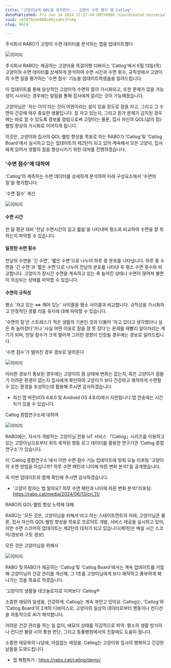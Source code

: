 ```yaml
---
title: "고양이님의 QOL을 생각한다... 고양이 수면 평가 앱 Catlog"
datePublished: Fri Jun 14 2024 12:17:44 GMT+0000 (Coordinated Universal Time)
cuid: cm7070z1n000s09jsahx3fn4g
slug: 6624

---
```



주식회사 RABO가 고양이 수면 데이터를 분석하는 앱을 업데이트했다

![이미지](https://cdn.hashnode.com/res/hashnode/image/upload/v1739260881324/67964ede-c05c-43da-8fde-bd5ad45a54af.png)

주식회사 RABO는 제공하는 고양이용 목걸이형 디바이스 'Catlog'에서 6월 13일(목) 고양이의 수면 데이터를 상세하게 분석하여 수면 시간과 수면 횟수, 규칙성에서 고양이의 수면 질을 평가하는 '수면 점수' 기능을 업데이트하였음을 알려드립니다.

이 업데이트를 통해 일상적인 고양이의 수면의 질이 가시화되고, 또한 문제가 있을 가능성이 시사되는 경우에는 알림을 통해 집사에게 알리는 것이 가능해졌습니다.

고양이님은 '자는 아이'라는 것이 어원이라는 설이 있을 정도로 잠을 자고, 그리고 그 수면이 건강에 매우 중요한 생물입니다. 잘 자고 있는지, 그리고 뭔가 문제가 감지된 경우에는 바로 알 수 있도록 경보를 알림으로써 고양이는 물론, 집사 자신의 QOL(삶의 질)·웰빙 향상의 가시화로 이어지게 됩니다.

이것은, 고양이와 집사의 QOL·웰빙 향상을 목표로 하는 RABO가 'Catlog'및 'Catlog Board'에서 실시하고 있는 업데이트의 제2탄이 되고 있어 계속해서 모든 고양이, 집사에게 있어서 생활의 질을 향상시키기 위한 대처를 진행하겠습니다.

### '수면 점수'에 대하여

'Catlog'의 계측하는 수면 데이터를 상세하게 분석하여 아래 구성요소에서 '수면의 질'을 평가합니다.

'수면 점수' 계산

![이미지](https://cdn.hashnode.com/res/hashnode/image/upload/v1739260883172/de90b0ea-0a7e-423f-8c41-dbfd945d9cd2.png)

#### 수면 시간

한 달 평균 대비 '전날 수면시간의 길고 짧음'을 나타내며 평소와 비교하여 수면을 잘 취하는지 파악할 수 있습니다.

#### 일정한 수면 횟수

전날의 수면을 '긴 수면', '짧은 수면'으로 나누어 하루 중 분포를 나타냅니다. 하루 중 수면을 '긴 수면'과 '짧은 수면'으로 나누어 전날의 분포를 나타낸 후 평소 수면 횟수와 비교합니다. 고양이가 장시간 수면을 계속하고 있는 축 늘어진 상태나 수면이 끊어져 불면이 의심되는 상태를 파악할 수 있습니다.

#### 수면의 규칙성

평소 '자고 있는 ⇔ 깨어 있는' 사이클을 평소 사이클과 비교합니다. 규칙성을 가시화하고 안정적인 생활 리듬 유지에 대해 파악할 수 있습니다.

'수면의 질'은 스트레스가 적은 생활의 기본인 것과 더불어 '자고 있다고 생각했더니 실은 축 늘어졌다'거나 '사실 어떤 이유로 잠을 잘 못 잤다'는 문제를 재빨리 알아차리는 계기가 되며, 만일 점수가 크게 떨어져 그러한 경향이 인정될 경우에는 경보로 알려드립니다.

'수면 점수'가 떨어진 경우 경보로 알려준다

![이미지](https://cdn.hashnode.com/res/hashnode/image/upload/v1739260884899/00da47f0-0a4f-43da-a284-d40b5d78a726.png)

이러한 경보가 통보된 경우에는 고양이의 몸 상태에 변화는 없는지, 혹은 고양이가 잠들기 어려운 환경이 없는지 집사에게 확인하여 고양이가 보다 건강하고 쾌적하게 수면할 수 있는 환경을 조성하는데 활용해 주시면 감사하겠습니다.

* 최신 앱 버전(iOS 4.8.0 및 Android OS 4.8.0)에서 지원됩니다.앱 전송에는 시간차가 있을 수 있습니다.

Catlog 종합연구소에 대하여

![이미지](https://cdn.hashnode.com/res/hashnode/image/upload/v1739260886435/59ec7961-3898-491d-8198-c9775fe3d190.png)

RABO에는, 자사가 개발하는 고양이님 전용 IoT 서비스 「Catlog」시리즈를 이용하고 있는 고양이님으로부터 취득·축적된 행동 로그 데이터를 활용한 연구기관 'Catlog 종합연구소'가 있습니다.

이 'Catlog 종합연구소'에서 이번 수면 점수 기능 업데이트에 맞춰 오늘 리포팅 '고양이의 수면 방법을 아십니까? 하루 수면 패턴과 나이에 따른 변화 분석!'을 공개했습니다.

꼭 이번 업데이트와 함께 확인해 주시면 감사하겠습니다.

* '고양이 잠자는 법 알아요? 하루 수면 패턴과 나이에 따른 변화 분석!'리포팅: https://rabo.cat/media/2024/06/13/cri_11/

RABO의 QOL·웰빙 향상 노력에 대해

RABO는 '모든 것은, 고양이님을 위해서'라고 하는 스테이트먼트의 아래, 고양이님은 물론, 집사 자신의 QOL·웰빙 향상을 목표로 프로덕트 개발, 서비스 제공을 실시하고 있어, 이번 수면 스코어의 업데이트는 제2탄의 대처가 되고 있습니다(제1탄은 배설 시간 스코어/경보와 구토 경보).

모든 것은 고양이님을 위해서

![이미지](https://cdn.hashnode.com/res/hashnode/image/upload/v1739260887854/7ab49c20-5f28-47b2-8249-1a1878df0cad.png)

RABO 및 RABO가 제공하는 'Catlog'및 'Catlog Board'에서는 계속 업데이트를 거듭해 고양이님의 건강 관리를 개선해, 그 1초를 고양이님에게 보다 쾌적하고 풍부하게 해 나가는 것을 목표로 하겠습니다.

'고양이의 생활을 테크놀로지로 지켜보다' Catlog®

소중한 애묘의 일생을, 건강하게. Catlog는 계속 껴안고 있어요. Catlog는, 'Catlog'와 'Catlog Board'의 2개의 디바이스로, 고양이의 일상의 데이터로부터 행동이나 컨디션을 자동적으로 AI가 해석합니다.

어려운 건강 관리를 하는 일 없이, 애묘의 상태를 직감적으로 파악. 평소의 생활 방식이나 컨디션 불량 시의 통원 판단, 그리고 동물병원에서의 진찰에도 도움이 됩니다.

소중한 애묘와의 나날에, 아낌없는 애정을. Catlog는 고양이와 집사의 행복하고 건강한 날들을 도와드립니다.

* 앱 체험하기 : https://rabo.cat/catlog/demo/